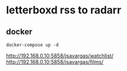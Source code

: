 
# letterboxd rss to radarr



## docker
```
docker-compose up -d

```

http://192.168.0.10:5858/jsavargas/watchlist/
http://192.168.0.10:5858/jsavargas/films/

